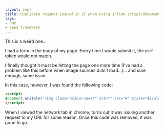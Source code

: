 ```yaml
---
layout: post
title: Duplicate request issued in ZF when using inline script/document.writeln in view
tags:
- PHP
- zend framework
---
```


This is a weird one...

I had a form in the body of my page.  Every time I would submit it, the csrf token would not match.  

I finally thought it must be hitting the page one more time (I've had a problem like this before when image sources didn't load...)... and sure enough, same issue.

In this case, however, I was found the following code:

```html
<script>
document.writeln('<img class="album-cover" alt="" src="#" style="display:none;" />');
</script>
```

When I viewed the network tab in chrome, turns out it was issuing another request to my URL for some reason.  Once this code was removed, it was good to go.
